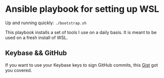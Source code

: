 # Ansible playbook for setting up WSL

Up and running quickly: `./bootstrap.sh`

This playbook installs a set of tools I use on a daily basis. It is meant to be used on a fresh install of WSL.

## Keybase && GitHub

If you want to use your Keybase keys to sign GitHub commits, this [Gist](https://gist.github.com/webframp/75c680930b6b2caba9a1be6ec23477c1) got you covered.
